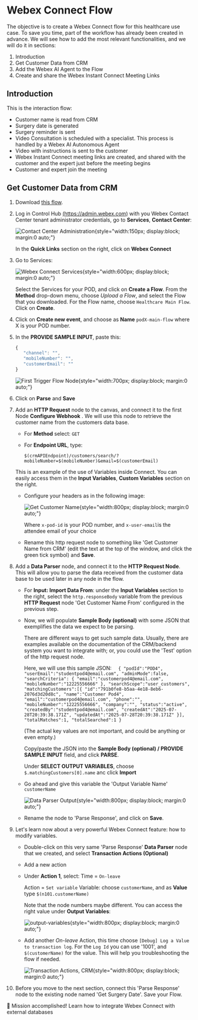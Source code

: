 # Webex Connect Flow

The objective is to create a Webex Connect flow for this healthcare use case. To save you time, part of the workflow has already been created in advance. We will see how to add the most relevant functionalities, and we will do it in sections:

1. Introduction
2. Get Customer Data from CRM
3. Add the Webex AI Agent to the Flow
4. Create and share the Webex Instant Connect Meeting Links

## Introduction

This is the interaction flow:

* Customer name is read from CRM
* Surgery date is generated
* Surgery reminder is sent
* Video Consultation is scheduled with a specialist. This process is handled by a Webex AI Autonomous Agent
* Video with instructions is sent to the customer
* Webex Instant Connect meeting links are created, and shared with the customer and the expert just before the meeting begins
* Customer and expert join the meeting

## Get Customer Data from CRM

1. Download [this flow](Healthcare-Main-Flow.workflow).

2. Log in Control Hub [(https://admin.webex.com)](https://admin.webex.com) with you Webex Contact Center tenant administrator credentials, go to **Services**, **Contact Center**:

      ![Contact Center Administration](images/cc-admin.png){style="width:150px; display:block; margin:0 auto;"}

      In the **Quick Links** section on the right, click on **Webex Connect** 

3. Go to Services:

      ![Webex Connect Services](images/services-new.png){style="width:600px; display:block; margin:0 auto;"}

      Select the Services for your POD, and click on **Create a Flow**. From the **Method** drop-down menu, choose _Upload a Flow_, and select the Flow that you downloaded.
      For the Flow name, choose `Healthcare Main Flow`. Click on **Create**.

4. Click on **Create new event**, and choose as **Name** `podX-main-flow` where X is your POD number.

5. In the **PROVIDE SAMPLE INPUT**, paste this:

      ```js
      {
         "channel": "",
         "mobileNumber": "",
         "customerEmail": ""
      }
      ```

      ![First Trigger Flow Node](images/first-node.png){style="width:700px; display:block; margin:0 auto;"}

6. Click on **Parse** and **Save**

7. Add an **HTTP Request** node to the canvas, and connect it to the first Node **Configure Webhook** . We will use this node to retrieve the customer name from the customers data base.

      - For **Method** select: `GET`

      - For **Endpoint URL**, type: 
         ```
         $(crmAPIEndpoint)/customers/search/?mobileNumber=$(mobileNumber)&email=$(customerEmail)
         ```
      This is an example of the use of Variables inside Connect. You can easily access them in the **Input Variables**, **Custom Variables** section on the right.

      - Configure your headers as in the following image:

         ![Get Customer Name](images/http-request-crm.png){style="width:800px; display:block; margin:0 auto;"}
      
         Where `x-pod-id` is your POD number, and `x-user-email`is the attendee email of your choice

      - Rename this http request node to something like 'Get Customer Name from CRM' (edit the text at the top of the window, and click the green tick symbol) and **Save**.

8. Add a **Data Parser** node, and connect it to the **HTTP Request Node**. This will allow you to parse the data received from the customer data base to be used later in any node in the flow.

      - For **Input: Import Data From**: under the **Input Variables** section to the right, select the `http.responseBody` variable from the previous **HTTP Request** node 'Get Customer Name From' configured in the previous step.

      - Now, we will populate **Sample Body (optional)** with some JSON that exemplifies the data we expect to be parsing.

         There are different ways to get such sample data. Usually, there are examples available on the documentation of the CRM/backend system you want to integrate with; or, you could use the 'Test' option of the http request node.
         
         Here, we will use this sample JSON:
            ```  
            {
               "podId":"POD4",
               "userEmail":"studentpod4@email.com",
               "adminMode":false,
               "searchCriteria": {
                  "email":"customerpod4@email.com",
                  "mobileNumber":"12225556666"
               },
               "searchScope":"user_customers",
               "matchingCustomers":[{
                  "id":"791b0fe8-b5aa-4e18-8eb6-2076d3d20d8c",
                  "name":"Customer Pod4",
                  "email":"customerpod4@email.com",
                  "phone":"",
                  "mobileNumber":"12225556666",
                  "company":"",
                  "status":"active",
                  "createdBy":"studentpod4@email.com",
                  "createdAt":"2025-07-28T20:39:38.171Z",
                  "updatedAt":"2025-07-28T20:39:38.171Z"
               }],
               "totalMatches":1,
               "totalSearched":1
            }
            ```
      
         (The actual key values are not important, and could be anything or even empty.) 
         
         Copy/paste the JSON into the **Sample Body (optional) / PROVIDE SAMPLE INPUT** field, and click **PARSE**.
         
         Under **SELECT OUTPUT VARIABLES**, choose `$.matchingCustomers[0].name` anc click **Import**
                  
      - Go ahead and give this variable the 'Output Variable Name' `customerName`

         ![Data Parser Output](images/data-parser-output-crm..png){style="width:800px; display:block; margin:0 auto;"}
         
      - Rename the node to 'Parse Response', and click on **Save**.

9. Let's learn now about a very powerful Webex Connect feature: how to modify variables.

      - Double-click on this very same 'Parse Response' **Data Parser** node that we created, and select **Transaction Actions (Optional)**

      - Add a new action
      - Under **Action 1**, select:
         Time = `On-leave`
         
         Action = `Set variable`
         Variable: choose `customerName`, and as **Value** type `$(n101.customerName)`
         
         Note that the node numbers maybe different. You can access the right value under **Output Variables**:

         ![output-variables](images/output-variables.png){style="width:800px; display:block; margin:0 auto;"}
         

      - Add another _On-leave_ Action, this time choose `[Debug] Log a Value to transaction log`. For the `Log Id` you can use '1001', and `$(customerName)` for the value. This will help you troubleshooting the flow if needed.

         ![Transaction Actions, CRM](images/trans-action-crm.png){style="width:800px; display:block; margin:0 auto;"}

10. Before you move to the next section, connect this 'Parse Response' node to the existing node named 'Get Surgery Date'. Save your Flow.

🎯 Mission accomplished! Learn how to integrate Webex Connect with external databases